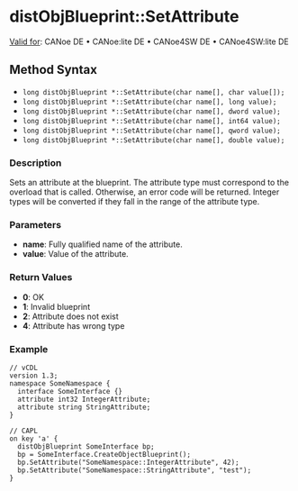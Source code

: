 # distObjBlueprint::SetAttribute

[Valid for](../../../Shared/FeatureAvailability.md): CANoe DE • CANoe:lite DE • CANoe4SW DE • CANoe4SW:lite DE

## Method Syntax

- `long distObjBlueprint *::SetAttribute(char name[], char value[]);`
- `long distObjBlueprint *::SetAttribute(char name[], long value);`
- `long distObjBlueprint *::SetAttribute(char name[], dword value);`
- `long distObjBlueprint *::SetAttribute(char name[], int64 value);`
- `long distObjBlueprint *::SetAttribute(char name[], qword value);`
- `long distObjBlueprint *::SetAttribute(char name[], double value);`

### Description

Sets an attribute at the blueprint. The attribute type must correspond to the overload that is called. Otherwise, an error code will be returned. Integer types will be converted if they fall in the range of the attribute type.

### Parameters

- **name**: Fully qualified name of the attribute.
- **value**: Value of the attribute.

### Return Values

- **0**: OK
- **1**: Invalid blueprint
- **2**: Attribute does not exist
- **4**: Attribute has wrong type

### Example

```plaintext
// vCDL
version 1.3;
namespace SomeNamespace {
  interface SomeInterface {}
  attribute int32 IntegerAttribute;
  attribute string StringAttribute;
}

// CAPL
on key 'a' {
  distObjBlueprint SomeInterface bp;
  bp = SomeInterface.CreateObjectBlueprint();
  bp.SetAttribute("SomeNamespace::IntegerAttribute", 42);
  bp.SetAttribute("SomeNamespace::StringAttribute", "test");
}
```
